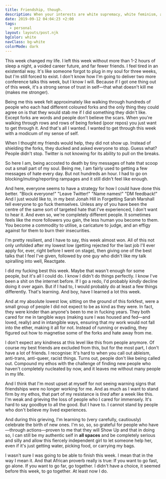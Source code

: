```yaml
---
title: Friendship, though.
description: When your interests are white supremacy, white feminism, and gaslighting.
date: 2019-09-12 04:04:23 +2:00
tags:
  - personal
layout: layouts/post.njk
bgColor: white
navClass: bg-white
colorMode: dark
---
```

This week changed my life. I left this week without more than 1-2 hours of sleep a night, a voided career future, and far fewer friends. I feel tired in an existential way. It's like someone forgot to plug in my soul for three weeks, but I'm still forced to exist. I don't know how I'm going to deliver two more conference talks this week, but I know I will. Because if I got one thing out of this week, it's a strong sense of trust in self—that what doesn't kill me (makes me stronger).

Being me this week felt approximately like walking through hundreds of people who each had different coloured forks and the only thing they could agree on is that they would stab me if I did something they didn't like. Except forks are words and people don't believe the scars. When you're walking through rows and rows of being forked (poor repos) you just want to get through it. And that's all I wanted. I wanted to get through this week with a modicum of my sense of self.

When I thought my friends would help, they did not show up. Instead of shielding the forks, they ducked and asked everyone to stop. Guess what? People didn't stop. Twitter is not knowing for its ability to pull on the breaks.

So here I am, being accosted to death by tiny messages of hate that scoop out a small part of my soul. Being me, I am fairly used to getting a few messages of hate every day. But not hundreds an hour. I had to go on blocking/muting/reporting rampages and it still didn't feel like enough.

And here, everyone seems to have a strategy for how I could have done this better. "Block everyone!" "Leave Twitter!" "Name names!" "DM feedback!" And I just would like to, in my best Jonah Hill in Forgetting Sarah Marshall tell everyone to go fuck themselves. Unless any of you have been the centre of the same sort of targeted hate that I've experienced, I don't want to hear it. And even so, we're completely different people. It sometimes feels like the more followers you gain, the less human you become to them. You become a commodity to utilise, a caricature to judge, and an effigy against for them to burn their insecurities.

I'm pretty resilient, and I have to say, this week almost won. All of this not only unfolded after my lowest low (getting rejected for the last job I'll ever apply for, ever, right before I went on stage), then giving one of the best talks that I feel I've given, followed by one guy who didn't like my talk spiralling into well, Reactgate.

I did my fucking best this week. Maybe that wasn't enough for some people, but it's all I could do. I know I didn't do things perfectly. I know I've been a shit on the internet before. If I go a redo, I'd probably _kindly_ decline doing it over again. But if I had to, I would probably do at least a few things differently. That's learning. And boy, have I learned a lot this week.

And at my absolute lowest low, sitting on the ground of this forkfest, were a small group of people I did not expect to be as kind as they were. In fact, they were kinder than anyone's been to me in fucking years. They both cared for me in tangible ways (making sure I was housed and fed—and loved, really) and in intangible ways, ensuring that my work would not fall into the ether, making it all for not. Instead of running or evading, they figured out how to magnetise some of the forks and hate away from me.

I don't expect any kindness at this level like this from people anymore. Of course my best friends are excluded from this, but for the most part, I don't have a lot of friends. I recognise: It's hard to when you call out ableism, anti-trans, anti-queer, racist things. Turns out, people don't like being called out. Compound my ethos with the challenge of finding new people who haven't completely nucleated by now, and it leaves me without many people in my life.

And I think that I'm most upset at myself for not seeing warning signs that friendships were no longer working for me. And as much as I want to stand firm by my ethos, that part of my resistance is _tired_ after a week like this. I'm weak and grieving the loss of people who I cared for immensely. It's hard to say goodbye to all the good. But I have to. I cannot stand by people who don't believe my lived experiences.

And during this grieving, I'm learning to (very carefully, cautiously) celebrate the birth of new ones. I'm so, so, so  grateful for people who have—through actions—proven to me that they will Show Up and that in doing so, I can still be my authentic self in **all spaces** and be completely serious and silly and allow this fiercely independent girl to let someone help her, even if it's just getting water, picking food, or carrying my bags.

I wasn't sure I was going to be able to finish this week. I mean that in the way I mean it. And that African proverb really is true: If you want to go fast, go alone. If you want to go far, go together. I didn't have a choice, it seemed before this week, to go together. At least now I do.